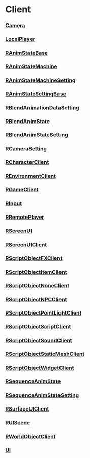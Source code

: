 # Client
### [**Camera**](Camera.md)
### [**LocalPlayer**](LocalPlayer.md)
### [**RAnimStateBase**](RAnimStateBase.md)
### [**RAnimStateMachine**](RAnimStateMachine.md)
### [**RAnimStateMachineSetting**](RAnimStateMachineSetting.md)
### [**RAnimStateSettingBase**](RAnimStateSettingBase.md)
### [**RBlendAnimationDataSetting**](RBlendAnimationDataSetting.md)
### [**RBlendAnimState**](RBlendAnimState.md)
### [**RBlendAnimStateSetting**](RBlendAnimStateSetting.md)
### [**RCameraSetting**](RCameraSetting.md)
### [**RCharacterClient**](RCharacterClient.md)
### [**REnvironmentClient**](REnvironmentClient.md)
### [**RGameClient**](RGameClient.md)
### [**RInput**](RInput.md)
### [**RRemotePlayer**](RRemotePlayer.md)
### [**RScreenUI**](RScreenUI.md)
### [**RScreenUIClient**](RScreenUIClient.md)
### [**RScriptObjectFXClient**](RScriptObjectFXClient.md)
### [**RScriptObjectItemClient**](RScriptObjectItemClient.md)
### [**RScriptObjectNoneClient**](RScriptObjectNoneClient.md)
### [**RScriptObjectNPCClient**](RScriptObjectNPCClient.md)
### [**RScriptObjectPointLightClient**](RScriptObjectPointLightClient.md)
### [**RScriptObjectScriptClient**](RScriptObjectScriptClient.md)
### [**RScriptObjectSoundClient**](RScriptObjectSoundClient.md)
### [**RScriptObjectStaticMeshClient**](RScriptObjectStaticMeshClient.md)
### [**RScriptObjectWidgetClient**](RScriptObjectWidgetClient.md)
### [**RSequenceAnimState**](RSequenceAnimState.md)
### [**RSequenceAnimStateSetting**](RSequenceAnimStateSetting.md)
### [**RSurfaceUIClient**](RSurfaceUIClient.md)
### [**RUIScene**](RUIScene.md)
### [**RWorldObjectClient**](RWorldObjectClient.md)
### [**UI**](UI.md)
